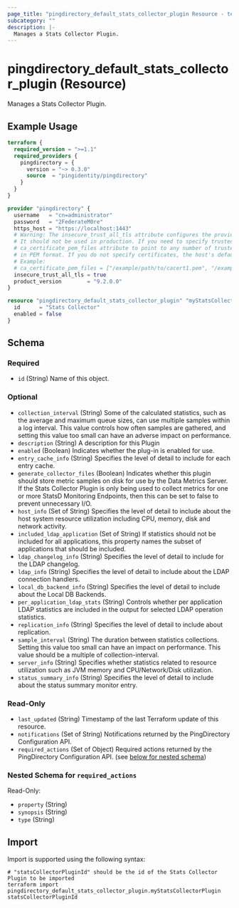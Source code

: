 ```yaml
---
page_title: "pingdirectory_default_stats_collector_plugin Resource - terraform-provider-pingdirectory"
subcategory: ""
description: |-
  Manages a Stats Collector Plugin.
---
```


# pingdirectory_default_stats_collector_plugin (Resource)

Manages a Stats Collector Plugin.

## Example Usage

```terraform
terraform {
  required_version = ">=1.1"
  required_providers {
    pingdirectory = {
      version = "~> 0.3.0"
      source  = "pingidentity/pingdirectory"
    }
  }
}

provider "pingdirectory" {
  username   = "cn=administrator"
  password   = "2FederateM0re"
  https_host = "https://localhost:1443"
  # Warning: The insecure_trust_all_tls attribute configures the provider to trust any certificate presented by the PingDirectory server.
  # It should not be used in production. If you need to specify trusted CA certificates, use the
  # ca_certificate_pem_files attribute to point to any number of trusted CA certificate files
  # in PEM format. If you do not specify certificates, the host's default root CA set will be used.
  # Example:
  # ca_certificate_pem_files = ["/example/path/to/cacert1.pem", "/example/path/to/cacert2.pem"]
  insecure_trust_all_tls = true
  product_version        = "9.2.0.0"
}

resource "pingdirectory_default_stats_collector_plugin" "myStatsCollectorPlugin" {
  id      = "Stats Collector"
  enabled = false
}
```

<!-- schema generated by tfplugindocs -->
## Schema

### Required

- `id` (String) Name of this object.

### Optional

- `collection_interval` (String) Some of the calculated statistics, such as the average and maximum queue sizes, can use multiple samples within a log interval. This value controls how often samples are gathered, and setting this value too small can have an adverse impact on performance.
- `description` (String) A description for this Plugin
- `enabled` (Boolean) Indicates whether the plug-in is enabled for use.
- `entry_cache_info` (String) Specifies the level of detail to include for each entry cache.
- `generate_collector_files` (Boolean) Indicates whether this plugin should store metric samples on disk for use by the Data Metrics Server. If the Stats Collector Plugin is only being used to collect metrics for one or more StatsD Monitoring Endpoints, then this can be set to false to prevent unnecessary I/O.
- `host_info` (Set of String) Specifies the level of detail to include about the host system resource utilization including CPU, memory, disk and network activity.
- `included_ldap_application` (Set of String) If statistics should not be included for all applications, this property names the subset of applications that should be included.
- `ldap_changelog_info` (String) Specifies the level of detail to include for the LDAP changelog.
- `ldap_info` (String) Specifies the level of detail to include about the LDAP connection handlers.
- `local_db_backend_info` (String) Specifies the level of detail to include about the Local DB Backends.
- `per_application_ldap_stats` (String) Controls whether per application LDAP statistics are included in the output for selected LDAP operation statistics.
- `replication_info` (String) Specifies the level of detail to include about replication.
- `sample_interval` (String) The duration between statistics collections. Setting this value too small can have an impact on performance. This value should be a multiple of collection-interval.
- `server_info` (String) Specifies whether statistics related to resource utilization such as JVM memory and CPU/Network/Disk utilization.
- `status_summary_info` (String) Specifies the level of detail to include about the status summary monitor entry.

### Read-Only

- `last_updated` (String) Timestamp of the last Terraform update of this resource.
- `notifications` (Set of String) Notifications returned by the PingDirectory Configuration API.
- `required_actions` (Set of Object) Required actions returned by the PingDirectory Configuration API. (see [below for nested schema](#nestedatt--required_actions))

<a id="nestedatt--required_actions"></a>
### Nested Schema for `required_actions`

Read-Only:

- `property` (String)
- `synopsis` (String)
- `type` (String)

## Import

Import is supported using the following syntax:

```shell
# "statsCollectorPluginId" should be the id of the Stats Collector Plugin to be imported
terraform import pingdirectory_default_stats_collector_plugin.myStatsCollectorPlugin statsCollectorPluginId
```